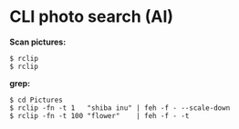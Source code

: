 CLI photo search (AI)
===
**Scan pictures:**

    $ rclip
    $ rclip


**grep:**

    $ cd Pictures
    $ rclip -fn -t 1   "shiba inu" | feh -f - --scale-down
    $ rclip -fn -t 100 "flower"    | feh -f - -t
